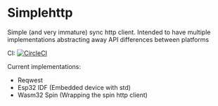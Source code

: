 # Simplehttp

Simple (and very immature) sync http client. Intended to have multiple implementations abstracting away API differences
between platforms

CI: [![CircleCI](https://circleci.com/gh/flyaruu/simplehttp.svg?style=svg)](https://circleci.com/gh/flyaruu/simplehttp)

Current implementations:
 - Reqwest
 - Esp32 IDF (Embedded device with std)
 - Wasm32 Spin (Wrapping the spin http client)